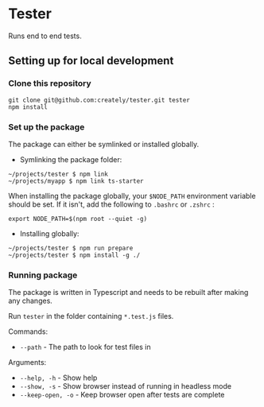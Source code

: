 # Tester

Runs end to end tests.

## Setting up for local development

### Clone this repository

```shell
git clone git@github.com:creately/tester.git tester
npm install
```

### Set up the package

The package can either be symlinked or installed globally.

- Symlinking the package folder:
```shell
~/projects/tester $ npm link
~/projects/myapp $ npm link ts-starter
```

When installing the package globally, your `$NODE_PATH` environment variable should be set. If it isn't, add the following to `.bashrc` or `.zshrc` :
```
export NODE_PATH=$(npm root --quiet -g)
```

- Installing globally:
```shell
~/projects/tester $ npm run prepare
~/projects/tester $ npm install -g ./
```

### Running package

The package is written in Typescript and needs to be rebuilt after making any changes.

Run `tester` in the folder containing `*.test.js` files.

Commands:
-  `--path` - The path to look for test files in

Arguments:
- `--help, -h` - Show help 
- `--show, -s` - Show browser instead of running in headless mode
- `--keep-open, -o` - Keep browser open after tests are complete